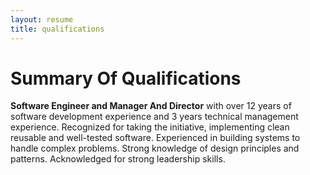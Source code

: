 ```yaml
---
layout: resume
title: qualifications
---
```


# Summary Of Qualifications  

**Software Engineer and Manager And Director** with over 12 years of software development experience and 3 years technical management experience. Recognized for taking the initiative, implementing clean reusable and well-tested software. Experienced in building systems to handle complex problems. Strong knowledge of design principles and patterns. Acknowledged for strong leadership skills.
